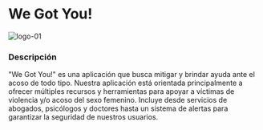 # We Got You!
![logo-01](https://github.com/spocasangre/proyecto_aca_2023/assets/54958146/3698958b-fde1-4a96-9327-1029be128543)

### Descripción
"We Got You!" es una aplicación que busca mitigar y brindar ayuda ante el acoso de todo tipo. Nuestra aplicación está orientada principalmente a ofrecer múltiples recursos y herramientas para apoyar a víctimas de violencia y/o acoso del sexo femenino. Incluye desde servicios de abogados, psicólogos y doctores hasta un sistema de alertas para garantizar la seguridad de nuestros usuarios.
